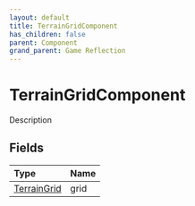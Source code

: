 ```yaml
---
layout: default
title: TerrainGridComponent
has_children: false
parent: Component
grand_parent: Game Reflection
---
```

# TerrainGridComponent
Description 

## Fields

| Type | Name |
|:----------|:--------------|
| [TerrainGrid](/riftbreaker-wiki/docs/game-reflection/classes/terrain_grid/) | grid |


